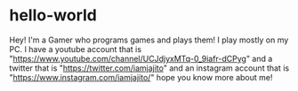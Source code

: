 # hello-world
Hey! I'm a Gamer who programs games and plays them! I play mostly on my PC. I have a youtube account that is "https://www.youtube.com/channel/UCJdjyxMTq-0_9iafr-dCPyg" and a twitter that is "https://twitter.com/iamjajito" and an instagram account that is "https://www.instagram.com/iamjajito/" hope you know more about me!
